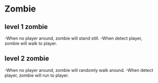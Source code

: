 # Zombie
## level 1 zombie
-When no player around, zombie will stand still.
-When detect player, zombie will walk to player.

## level 2 zombie
-When no player around, zombie will randomly walk around.
-When detect player, zombie will run to player.

